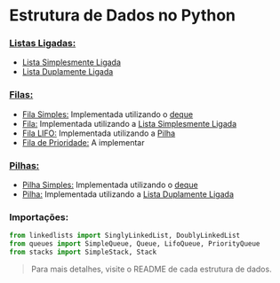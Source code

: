 # Estrutura de Dados no Python

### [Listas Ligadas:](/linkedlists)
- [Lista Simplesmente Ligada](/linkedlists/singlylinkedlist/singlylinkedlist.py)
- [Lista Duplamente Ligada](/linkedlists/doublylinkedlist/doublylinkedlist.py)

### [Filas:](/queues)
- [Fila Simples:](/queues/simplequeue.py) Implementada utilizando o [deque](https://docs.python.org/pt-br/3/library/collections.html)
- [Fila:](/queues/queue.py) Implementada utilizando a [Lista Simplesmente Ligada](/linkedlists/singlylinkedlist/singlylinkedlist.py)
- [Fila LIFO:](/queues/lifoqueue.py) Implementada utilizando a [Pilha](stacks/stack.py)
- [Fila de Prioridade:](/queues/priorityqueue.py) A implementar

### [Pilhas:](/stacks)
- [Pilha Simples:](/stacks/simplestack.py) Implementada utilizando o [deque](https://docs.python.org/pt-br/3/library/collections.html)
- [Pilha:](/stacks/stack.py) Implementada utilizando a [Lista Duplamente Ligada](/linkedlists/doublylinkedlist/doublylinkedlist.py)

### Importações:
```python
from linkedlists import SinglyLinkedList, DoublyLinkedList
from queues import SimpleQueue, Queue, LifoQueue, PriorityQueue
from stacks import SimpleStack, Stack
```

> Para mais detalhes, visite o README de cada estrutura de dados.